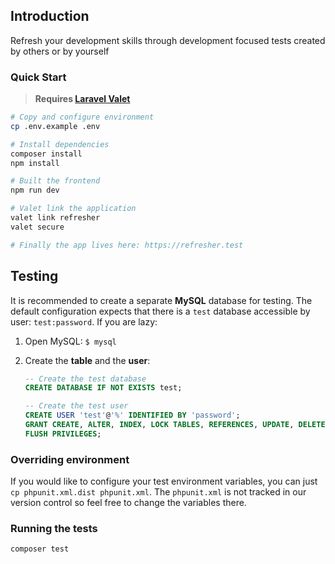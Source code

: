 ## Introduction

Refresh your development skills through development focused tests created by others or by yourself

### Quick Start

> **Requires [Laravel Valet](https://laravel.com/docs/8.x/valet#installation)**

```bash
# Copy and configure environment
cp .env.example .env

# Install dependencies
composer install
npm install

# Built the frontend
npm run dev

# Valet link the application
valet link refresher
valet secure

# Finally the app lives here: https://refresher.test
```

## Testing

It is recommended to create a separate **MySQL** database for testing. The default configuration expects
that there is a `test` database accessible by user: `test:password`. If you are lazy:

1. Open MySQL: `$ mysql`
2. Create the **table** and the **user**:

    ```sql
    -- Create the test database
    CREATE DATABASE IF NOT EXISTS test;

    -- Create the test user
    CREATE USER 'test'@'%' IDENTIFIED BY 'password';
    GRANT CREATE, ALTER, INDEX, LOCK TABLES, REFERENCES, UPDATE, DELETE, DROP, SELECT, INSERT ON `test`.* TO 'test'@'%';
    FLUSH PRIVILEGES;
    ```

### Overriding environment

If you would like to configure your test environment variables, you can just `cp phpunit.xml.dist phpunit.xml`. 
The `phpunit.xml` is not tracked in our version control so feel free to change the variables there.

### Running the tests

```bash
composer test
```
